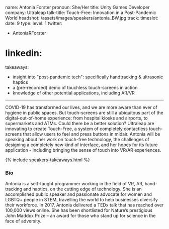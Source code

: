 name: Antonia Forster
pronoun: She/Her
title: Unity Games Developer 
company: Ultraleap
talk-title: Touch-Free: Innovation in a Post-Pandemic World
headshot: /assets/images/speakers/antonia_BW.jpg
track: 
timeslot: 
date: 9
type: 
level: 1
twitter:
 - AntoniaRForster
# linkedin: 
takeaways:
 - insight into "post-pandemic tech": specifically handtracking & ultrasonic haptics
 - a (pre-recorded) demo of touchless touch-screens in action
 - knowledge of other potential applications, including AR/VR
---

<p>COVID-19 has transformed our lives, and we are more aware than ever of hygiene in public spaces. But touch-screens are still a ubiquitous part of the digital-out-of-home experience: from hospital kiosks and airports, to supermarkets and ATMs. Could there be a better solution? Ultraleap are innovating to create Touch-Free, a system of completely contactless touch-screens that allow users to feel and press buttons in midair. Antonia will be speaking about her work on touch-free technology, the challenges of designing a completely new kind of interface, and her hopes for its future application - including bringing the sense of touch into VR/AR experiences.</p>

{% include speakers-takeaways.html %}

<h3>Bio</h3>
<p>Antonia is a self-taught programmer working in the field of VR, AR, hand-tracking and haptics, on the cutting edge of technology. She is an accomplished public speaker and passionate advocate for women and LGBTQ+ people in STEM, travelling the world to help businesses diversify their workforce. In 2017, Antonia delivered a TEDx talk that has reached over 100,000 views online. She has been shortlisted for Nature’s prestigious John Maddox Prize – an award for those who stand up for science in the face of adversity.</p>